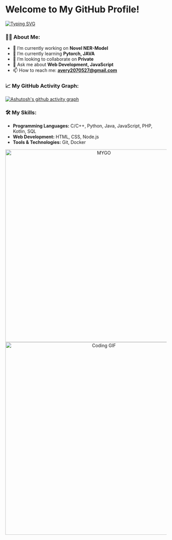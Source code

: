 # Welcome to My GitHub Profile!

[![Typing SVG](https://readme-typing-svg.herokuapp.com/?lines=Hi!+I+am+Avery;Welcome+to+my+github;Full+Stack+Developer;Open+Source+Contributor;Always+Learning+New+Things&center=true&width=500&height=50)](https://git.io/typing-svg)

### 👨‍💻 About Me:
- 🔭 I’m currently working on **Novel NER-Model**
- 🌱 I’m currently learning **Pytorch, JAVA**
- 👯 I’m looking to collaborate on **Private**
- 💬 Ask me about **Web Development, JavaScript**
- 📫 How to reach me: **avery2070527@gmail.com**

### 📈 My GitHub Activity Graph:
[![Ashutosh's github activity graph](https://github-readme-activity-graph.vercel.app/graph?username=avery30809&theme=dracula)](https://github.com/ashutosh00710/github-readme-activity-graph)

### 🛠️ My Skills:
- **Programming Languages:** C/C++, Python, Java, JavaScript, PHP, Kotlin, SQL
- **Web Development:** HTML, CSS, Node.js
- **Tools & Technologies:** Git, Docker

<p align="center">
  <img alt="MYGO" src="https://cdn.discordapp.com/attachments/1146465737628729405/1281451687990661140/9d2b85e593f604c9bcbec500fa62d86c.png?ex=66dbc462&is=66da72e2&hm=8acc2d3e321bfee7b3279d9dbe58e4cb33b4b0626673c72eabfb4e591c52ef84&" width="600" />
  <img alt="Coding GIF" src="https://c.tenor.com/lOpfbXNDGTkAAAAC/tenor.gif" width="600" />
</p>

<!-- 
### 📫 Connect with me:
- [LinkedIn](https://www.linkedin.com/in/yourprofile/)
- [Twitter](https://twitter.com/yourhandle)
- [Portfolio](https://yourwebsite.com)
-->
